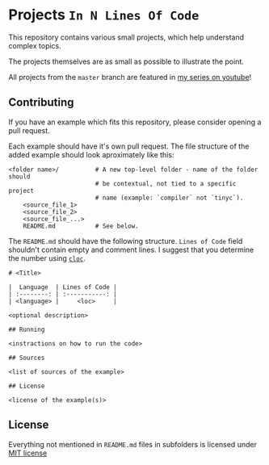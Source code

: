 # Projects `In N Lines Of Code`

This repository contains various small projects, which help understand complex topics.

The projects themselves are as small as possible to illustrate the point.

All projects from the `master` branch are featured in
[my series on youtube](https://youtube.com/playlist?list=PLspLRijkVjGCFD5iXY2LYhclbypwipizE)!

## Contributing

If you have an example which fits this repository, please consider opening a pull request.

Each example should have it's own pull request. The file structure of the added example should look
aproximately like this:

```
<folder name>/          # A new top-level folder - name of the folder should
                        # be contextual, not tied to a specific project
                        # name (example: `compiler` not `tinyc`).
    <source_file_1>
    <source_file_2>
    <source_file_...>
    README.md           # See below.
```

The `README.md` should have the following structure. `Lines of Code` field shouldn't contain empty
and comment lines. I suggest that you determine the number using
[`cloc`](https://github.com/AlDanial/cloc).

```
# <Title>

|  Language  | Lines of Code |
| :--------: | :-----------: |
| <language> |     <loc>     |

<optional description>

## Running

<instractions on how to run the code>

## Sources

<list of sources of the example>

## License

<license of the example(s)>
```

## License

Everything not mentioned in `README.md` files in subfolders is licensed under
[MIT license](./LICENSE)
